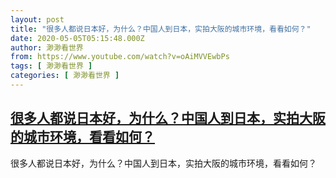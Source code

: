 ```yaml
---
layout: post
title: "很多人都说日本好，为什么？中国人到日本，实拍大阪的城市环境，看看如何？"
date: 2020-05-05T05:15:48.000Z
author: 渺渺看世界
from: https://www.youtube.com/watch?v=oAiMVVEwbPs
tags: [ 渺渺看世界 ]
categories: [ 渺渺看世界 ]
---
```

<!--1588655748000-->
[很多人都说日本好，为什么？中国人到日本，实拍大阪的城市环境，看看如何？](https://www.youtube.com/watch?v=oAiMVVEwbPs)
------

<div>
很多人都说日本好，为什么？中国人到日本，实拍大阪的城市环境，看看如何？
</div>
